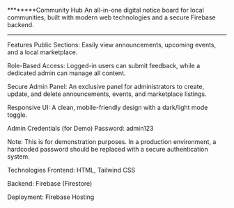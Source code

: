 ********Community Hub
An all-in-one digital notice board for local communities, built with modern web technologies and a secure Firebase backend.
*******


Features
Public Sections: Easily view announcements, upcoming events, and a local marketplace.

Role-Based Access: Logged-in users can submit feedback, while a dedicated admin can manage all content.

Secure Admin Panel: An exclusive panel for administrators to create, update, and delete announcements, events, and marketplace listings.

Responsive UI: A clean, mobile-friendly design with a dark/light mode toggle.

Admin Credentials (for Demo)
Password: admin123

Note: This is for demonstration purposes. In a production environment, a hardcoded password should be replaced with a secure authentication system.

Technologies
Frontend: HTML, Tailwind CSS

Backend: Firebase (Firestore)

Deployment: Firebase Hosting
